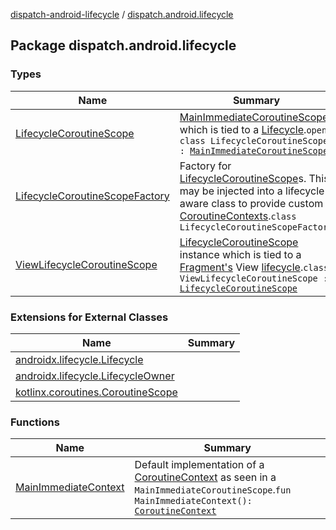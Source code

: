 [dispatch-android-lifecycle](../index.md) / [dispatch.android.lifecycle](./index.md)

## Package dispatch.android.lifecycle

### Types

| Name | Summary |
|---|---|
| [LifecycleCoroutineScope](-lifecycle-coroutine-scope/index.md) | [MainImmediateCoroutineScope](https://rbusarow.github.io/Dispatch/dispatch-core/dispatch.core/-main-immediate-coroutine-scope/index.md) which is tied to a [Lifecycle](https://developer.android.com/reference/androidx/androidx/lifecycle/Lifecycle.html).`open class LifecycleCoroutineScope : `[`MainImmediateCoroutineScope`](https://rbusarow.github.io/Dispatch/dispatch-core/dispatch.core/-main-immediate-coroutine-scope/index.md) |
| [LifecycleCoroutineScopeFactory](-lifecycle-coroutine-scope-factory/index.md) | Factory for [LifecycleCoroutineScope](-lifecycle-coroutine-scope/index.md)s.  This may be injected into a lifecycle-aware class to provide custom [CoroutineContexts](https://kotlinlang.org/api/latest/jvm/stdlib/kotlin.coroutines/-coroutine-context/index.html).`class LifecycleCoroutineScopeFactory` |
| [ViewLifecycleCoroutineScope](-view-lifecycle-coroutine-scope/index.md) | [LifecycleCoroutineScope](-lifecycle-coroutine-scope/index.md) instance which is tied to a [Fragment's](https://developer.android.com/reference/androidx/androidx/fragment/app/Fragment.html) View [lifecycle](https://developer.android.com/reference/androidx/androidx/lifecycle/Lifecycle.html).`class ViewLifecycleCoroutineScope : `[`LifecycleCoroutineScope`](-lifecycle-coroutine-scope/index.md) |

### Extensions for External Classes

| Name | Summary |
|---|---|
| [androidx.lifecycle.Lifecycle](androidx.lifecycle.-lifecycle/index.md) |  |
| [androidx.lifecycle.LifecycleOwner](androidx.lifecycle.-lifecycle-owner/index.md) |  |
| [kotlinx.coroutines.CoroutineScope](kotlinx.coroutines.-coroutine-scope/index.md) |  |

### Functions

| Name | Summary |
|---|---|
| [MainImmediateContext](-main-immediate-context.md) | Default implementation of a [CoroutineContext](https://kotlinlang.org/api/latest/jvm/stdlib/kotlin.coroutines/-coroutine-context/index.html) as seen in a `MainImmediateCoroutineScope`.`fun MainImmediateContext(): `[`CoroutineContext`](https://kotlinlang.org/api/latest/jvm/stdlib/kotlin.coroutines/-coroutine-context/index.html) |
